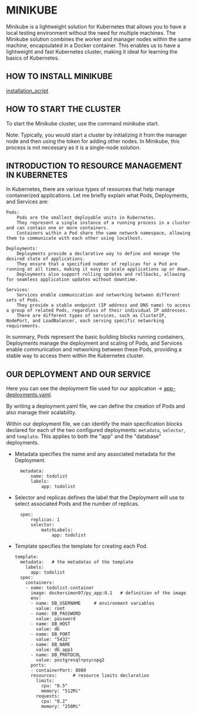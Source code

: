 # MINIKUBE

Minikube is a lightweight solution for Kubernetes that allows you to have a local testing environment without the need for multiple machines. The Minikube solution combines the worker and manager nodes within the same machine, encapsulated in a Docker container. This enables us to have a lightweight and fast Kubernetes cluster, making it ideal for learning the basics of Kubernetes.

## HOW TO INSTALL MINIKUBE

[installation_script](./installation_script.sh)

## HOW TO START THE CLUSTER

To start the Minikube cluster, use the command minikube start.

Note: Typically, you would start a cluster by initializing it from the manager node and then using the token for adding other nodes. In Minikube, this process is not necessary as it is a single-node solution.    

## INTRODUCTION TO RESOURCE MANAGEMENT IN KUBERNETES

In Kubernetes, there are various types of resources that help manage containerized applications. Let me briefly explain what Pods, Deployments, and Services are:

    Pods:
        Pods are the smallest deployable units in Kubernetes.
        They represent a single instance of a running process in a cluster and can contain one or more containers.
        Containers within a Pod share the same network namespace, allowing them to communicate with each other using localhost.

    Deployments:
        Deployments provide a declarative way to define and manage the desired state of applications.
        They ensure that a specified number of replicas for a Pod are running at all times, making it easy to scale applications up or down.
        Deployments also support rolling updates and rollbacks, allowing for seamless application updates without downtime.

    Services:
        Services enable communication and networking between different sets of Pods.
        They provide a stable endpoint (IP address and DNS name) to access a group of related Pods, regardless of their individual IP addresses.
        There are different types of services, such as ClusterIP, NodePort, and LoadBalancer, each serving specific networking requirements.

In summary, Pods represent the basic building blocks running containers, Deployments manage the deployment and scaling of Pods, and Services enable communication and networking between these Pods, providing a stable way to access them within the Kubernetes cluster.

## OUR DEPLOYMENT AND OUR SERVICE 

Here you can see the deployment file used for our application -> [app-deployments.yaml](./configuration/app-deployments.yaml).

By writing a deployment.yaml file, we can define the creation of Pods and also manage their scalability.

Within our deployment file, we can identify the main specification blocks declared for each of the two configured deployments: `metadata`, `selector`, and `template`. This applies to both the "app" and the "database" deployments.

- Metadata specifies the name and any associated metadata for the Deployment.
        
        metadata:
            name: todolist
            labels: 
                app: todolist
- Selector and replicas defines the label that the Deployment will use to select associated Pods and the number of replicas.
        
        spec:
            replicas: 1
            selector:
                matchLabels:
                    app: todolist
- Template specifies the template for creating each Pod.

      template:
        metadata:   # the metadatas of the template
          labels: 
            app: todolist
        spec:
          containers:
          - name: todolist-container
            image: dockersimon97/py_app:0.1   # definition of the image 
            env:                    
            - name: DB_USERNAME     # environment variables 
              value: root
            - name: DB_PASSWORD
              value: password
            - name: DB_HOST
              value: db
            - name: DB_PORT
              value: "5432"
            - name: DB_NAME
              value: db_app1
            - name: DB_PROTOCOL
              value: postgresql+psycopg2
            ports:
            - containerPort: 8080
            resources:      # resource limits declaration
              limits:
                cpu: "0.5"  
                memory: "512Mi" 
              requests:
                cpu: "0.2"  
                memory: "256Mi"  
